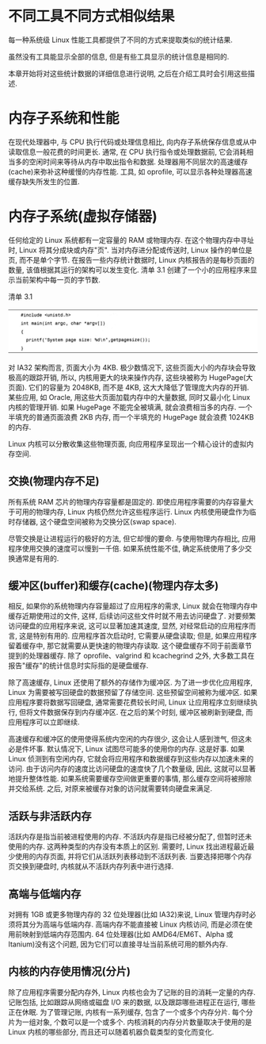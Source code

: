 
# 不同工具不同方式相似结果

每一种系统级 Linux 性能工具都提供了不同的方式来提取类似的统计结果.

虽然没有工具能显示全部的信息, 但是有些工具显示的统计信息是相同的.

本章开始将对这些统计数据的详细信息进行说明, 之后在介绍工具时会引用这些描述.

# 内存子系统和性能

在现代处理器中, 与 CPU 执行代码或处理信息相比, 向内存子系统保存信息或从中读取信息一般花费的时间更长. 通常, 在 CPU 执行指令或处理数据前, 它会消耗相当多的空闲时间来等待从内存中取出指令和数据. 处理器用不同层次的高速缓存(cache)来弥补这种缓慢的内存性能. 工具, 如 oprofile, 可以显示各种处理器高速缓存缺失所发生的位置.

# 内存子系统(虚拟存储器)

任何给定的 Linux 系统都有一定容量的 RAM 或物理内存. 在这个物理内存中寻址时, Linux 将其分成块或内存"页". 当对内存进分配或传送时, Linux 操作的单位是页, 而不是单个字节. 在报告一些内存统计数据时, Linux 内核报告的是每秒页面的数量, 该值根据其运行的架构可以发生变化. 清单 3.1 创建了一个小的应用程序来显示当前架构中每一页的字节数.

清单 3.1

![2019-12-08-15-21-38.png](./images/2019-12-08-15-21-38.png)

对 IA32 架构而言, 页面大小为 4KB. 极少数情况下, 这些页面大小的内存块会导致极高的跟踪开销, 所以, 内核用更大的块来操作内存, 这些块被称为 HugePage(大页面). 它们的容量为 2048KB, 而不是 4KB, 这大大降低了管理庞大内存的开销. 某些应用, 如 Oracle, 用这些大页面加载内存中的大量数据, 同时又最小化 Linux 内核的管理开销. 如果 HugePage 不能完全被填满, 就会浪费相当多的内存. 一个半填充的普通页面浪费 2KB 内存, 而一个半填充的 HugePage 就会浪费 1024KB 的内存.

Linux 内核可以分散收集这些物理页面, 向应用程序呈现出一个精心设计的虚拟内存空间.

## 交换(物理内存不足)

所有系统 RAM 芯片的物理内存容量都是固定的. 即使应用程序需要的内存容量大于可用的物理内存, Linux 内核仍然允许这些程序运行. Linux 内核使用硬盘作为临时存储器, 这个硬盘空间被称为交换分区(swap space).

尽管交换是让进程运行的极好的方法, 但它却慢的要命. 与使用物理内存相比, 应用程序使用交换的速度可以慢到一千倍. 如果系统性能不佳, 确定系统使用了多少交换通常是有用的.

## 缓冲区(buffer)和缓存(cache)(物理内存太多)

相反, 如果你的系统物理内存容量超过了应用程序的需求, Linux 就会在物理内存中缓存近期使用过的文件, 这样, 后续访问这些文件时就不用去访问硬盘了. 对要频繁访问硬盘的应用程序来说, 这可以显著加速其速度, 显然, 对经常启动的应用程序而言, 这是特别有用的. 应用程序首次启动时, 它需要从硬盘读取; 但是, 如果应用程序留着缓存中, 那它就需要从更快速的物理内存读取. 这个硬盘缓存不同于前面章节提到的处理器缓存. 除了 oprofile、valgrind 和 kcachegrind 之外, 大多数工具在报告"缓存"的统计信息时实际指的是硬盘缓存.

除了高速缓存, Linux 还使用了额外的存储作为缓冲区. 为了进一步优化应用程序, Linux 为需要被写回硬盘的数据预留了存储空间. 这些预留空间被称为缓冲区. 如果应用程序要将数据写回硬盘, 通常需要花费较长时间, Linux 让应用程序立刻继续执行, 但将文件数据保存到内存缓冲区. 在之后的某个时刻, 缓冲区被刷新到硬盘, 而应用程序可以立即继续.

高速缓存和缓冲区的使用使得系统内空闲的内存很少, 这会让人感到泄气, 但这未必是件坏事. 默认情况下, Linux 试图尽可能多的使用你的内存. 这是好事. 如果 Linux 侦测到有空闲内存, 它就会将应用程序和数据缓存到这些内存以加速未来的访问. 由于访问内存的速度比访问硬盘的速度快了几个数量级, 因此, 这就可以显著地提升整体性能. 如果系统需要缓存空间做更重要的事情, 那么缓存空间将被擦除并交给系统. 之后, 对原来被缓存对象的访问就需要转向硬盘来满足.

## 活跃与非活跃内存

活跃内存是指当前被进程使用的内存. 不活跃内存是指已经被分配了, 但暂时还未使用的内存. 这两种类型的内存没有本质上的区别. 需要时, Linux 找出进程最近最少使用的内存页面, 并将它们从活跃列表移动到不活跃列表. 当要选择把哪个内存页交换到硬盘时, 内核就从不活跃内存列表中进行选择.

## 高端与低端内存

对拥有 1GB 或更多物理内存的 32 位处理器(比如 IA32)来说, Linux 管理内存时必须将其分为高端与低端内存. 高端内存不能直接被 Linux 内核访问, 而是必须在使用前映射到低端内存范围内. 64 位处理器(比如 AMD64/EM6T、Alpha 或 Itanium)没有这个问题, 因为它们可以直接寻址当前系统可用的额外内存.

## 内核的内存使用情况(分片)

除了应用程序需要分配内存外, Linux 内核也会为了记账的目的消耗一定量的内存. 记账包括, 比如跟踪从网络或磁盘 I/O 来的数据, 以及跟踪哪些进程正在运行, 哪些正在休眠. 为了管理记账, 内核有一系列缓存, 包含了一个或多个内存分片. 每个分片为一组对象, 个数可以是一个或多个. 内核消耗的内存分片数量取决于使用的是 Linux 内核的哪些部分, 而且还可以随着机器负载类型的变化而变化.